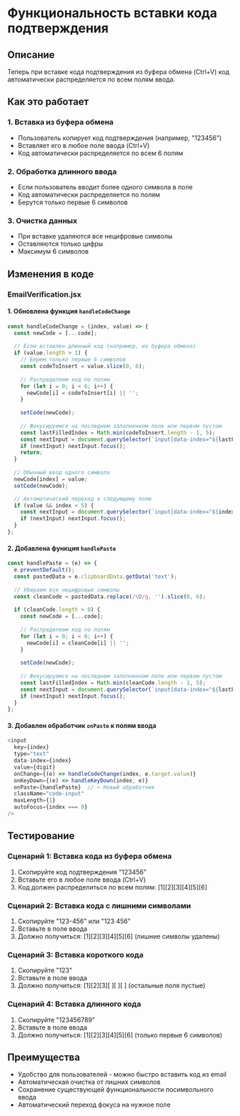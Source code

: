 # Функциональность вставки кода подтверждения

## Описание
Теперь при вставке кода подтверждения из буфера обмена (Ctrl+V) код автоматически распределяется по всем полям ввода.

## Как это работает

### 1. Вставка из буфера обмена
- Пользователь копирует код подтверждения (например, "123456")
- Вставляет его в любое поле ввода (Ctrl+V)
- Код автоматически распределяется по всем 6 полям

### 2. Обработка длинного ввода
- Если пользователь вводит более одного символа в поле
- Код автоматически распределяется по полям
- Берутся только первые 6 символов

### 3. Очистка данных
- При вставке удаляются все нецифровые символы
- Оставляются только цифры
- Максимум 6 символов

## Изменения в коде

### EmailVerification.jsx

#### 1. Обновлена функция `handleCodeChange`
```javascript
const handleCodeChange = (index, value) => {
  const newCode = [...code];
  
  // Если вставлен длинный код (например, из буфера обмена)
  if (value.length > 1) {
    // Берем только первые 6 символов
    const codeToInsert = value.slice(0, 6);
    
    // Распределяем код по полям
    for (let i = 0; i < 6; i++) {
      newCode[i] = codeToInsert[i] || '';
    }
    
    setCode(newCode);
    
    // Фокусируемся на последнем заполненном поле или первом пустом
    const lastFilledIndex = Math.min(codeToInsert.length - 1, 5);
    const nextInput = document.querySelector(`input[data-index="${lastFilledIndex}"]`);
    if (nextInput) nextInput.focus();
    return;
  }
  
  // Обычный ввод одного символа
  newCode[index] = value;
  setCode(newCode);

  // Автоматический переход к следующему полю
  if (value && index < 5) {
    const nextInput = document.querySelector(`input[data-index="${index + 1}"]`);
    if (nextInput) nextInput.focus();
  }
};
```

#### 2. Добавлена функция `handlePaste`
```javascript
const handlePaste = (e) => {
  e.preventDefault();
  const pastedData = e.clipboardData.getData('text');
  
  // Убираем все нецифровые символы
  const cleanCode = pastedData.replace(/\D/g, '').slice(0, 6);
  
  if (cleanCode.length > 0) {
    const newCode = [...code];
    
    // Распределяем код по полям
    for (let i = 0; i < 6; i++) {
      newCode[i] = cleanCode[i] || '';
    }
    
    setCode(newCode);
    
    // Фокусируемся на последнем заполненном поле или первом пустом
    const lastFilledIndex = Math.min(cleanCode.length - 1, 5);
    const nextInput = document.querySelector(`input[data-index="${lastFilledIndex}"]`);
    if (nextInput) nextInput.focus();
  }
};
```

#### 3. Добавлен обработчик `onPaste` к полям ввода
```javascript
<input
  key={index}
  type="text"
  data-index={index}
  value={digit}
  onChange={(e) => handleCodeChange(index, e.target.value)}
  onKeyDown={(e) => handleKeyDown(index, e)}
  onPaste={handlePaste}  // ← Новый обработчик
  className="code-input"
  maxLength={1}
  autoFocus={index === 0}
/>
```

## Тестирование

### Сценарий 1: Вставка кода из буфера обмена
1. Скопируйте код подтверждения "123456"
2. Вставьте его в любое поле ввода (Ctrl+V)
3. Код должен распределиться по всем полям: [1][2][3][4][5][6]

### Сценарий 2: Вставка кода с лишними символами
1. Скопируйте "123-456" или "123 456"
2. Вставьте в поле ввода
3. Должно получиться: [1][2][3][4][5][6] (лишние символы удалены)

### Сценарий 3: Вставка короткого кода
1. Скопируйте "123"
2. Вставьте в поле ввода
3. Должно получиться: [1][2][3][ ][ ][ ] (остальные поля пустые)

### Сценарий 4: Вставка длинного кода
1. Скопируйте "123456789"
2. Вставьте в поле ввода
3. Должно получиться: [1][2][3][4][5][6] (только первые 6 символов)

## Преимущества
- Удобство для пользователей - можно быстро вставить код из email
- Автоматическая очистка от лишних символов
- Сохранение существующей функциональности посимвольного ввода
- Автоматический переход фокуса на нужное поле
